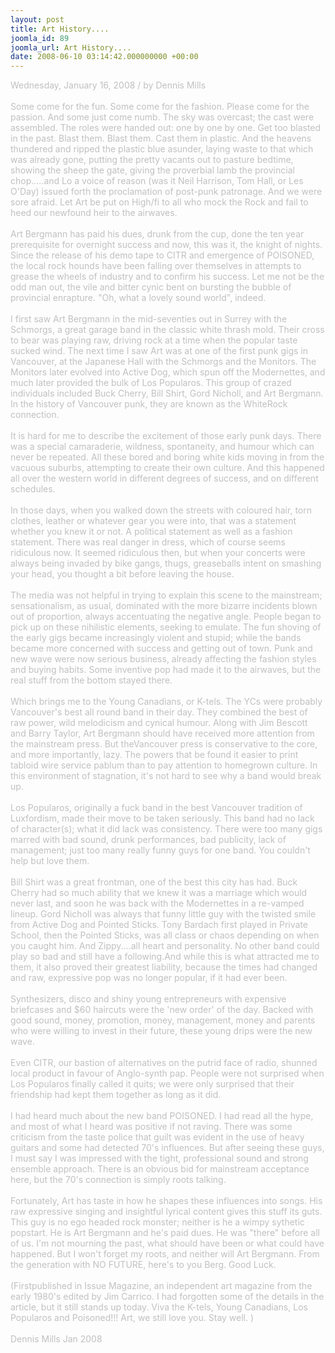 ```yaml
---
layout: post
title: Art History....
joomla_id: 89
joomla_url: Art History....
date: 2008-06-10 03:14:42.000000000 +00:00
---
```

<span style="color: #c0c0c0" class="Apple-style-span">Wednesday, January 16, 2008 / by Dennis Mills<br />
<br />
Some come for the fun. Some come for the fashion. Please come for the passion. And some just come numb. The sky was overcast; the cast were assembled. The roles were handed out: one by one by one. Get too blasted in the past. Blast them. Blast them. Cast them in plastic. And the heavens thundered and ripped the plastic blue asunder, laying waste to that which was already gone, putting the pretty vacants out to pasture bedtime, showing the sheep the gate, giving the proverbial lamb the provincial chop.....and Lo a voice of reason (was it Neil Harrison, Tom Hall, or Les O'Day) issued forth the proclamation of post-punk patronage. And we were sore afraid. Let Art be put on High/fi to all who mock the Rock and fail to heed our newfound heir to the airwaves.<br />
<br />
Art Bergmann has paid his dues, drunk from the cup, done the ten year prerequisite for overnight success and now, this was it, the knight of nights. Since the release of his demo tape to CITR and emergence of POISONED, the local rock hounds have been falling over themselves in attempts to grease the wheels of industry and to confirm his success. Let me not be the odd man out, the vile and bitter cynic bent on bursting the bubble of provincial enrapture. &quot;Oh, what a lovely sound world&quot;, indeed.<br />
<br />
I first saw Art Bergmann in the mid-seventies out in Surrey with the Schmorgs, a great garage band in the classic white thrash mold. Their cross to bear was playing raw, driving rock at a time when the popular taste sucked wind. The next time I saw Art was at one of the first punk gigs in Vancouver, at the Japanese Hall with the Schmorgs and the Monitors. The Monitors later evolved into Active Dog, which spun off the Modernettes, and much later provided the bulk of Los Popularos. This group of crazed individuals included Buck Cherry, Bill Shirt, Gord Nicholl, and Art Bergmann. In the history of Vancouver punk, they are known as the WhiteRock connection.<br />
<br />
It is hard for me to describe the excitement of those early punk days. There was a special camaraderie, wildness, spontaneity, and humour which can never be repeated. All these bored and boring white kids moving in from the vacuous suburbs, attempting to create their own culture. And this happened all over the western world in different degrees of success, and on different schedules.<br />
<br />
In those days, when you walked down the streets with coloured hair, torn clothes, leather or whatever gear you were into, that was a statement whether you knew it or not. A political statement as well as a fashion statement. There was real danger in dress, which of course seems ridiculous now. It seemed ridiculous then, but when your concerts were always being invaded by bike gangs, thugs, greaseballs intent on smashing your head, you thought a bit before leaving the house.<br />
<br />
The media was not helpful in trying to explain this scene to the mainstream; sensationalism, as usual, dominated with the more bizarre incidents blown out of proportion, always accentuating the negative angle. People began to pick up on these nihilistic elements, seeking to emulate. The fun shoving of the early gigs became increasingly violent and stupid; while the bands became more concerned with success and getting out of town. Punk and new wave were now serious business, already affecting the fashion styles and buying habits. Some inventive pop had made it to the airwaves, but the real stuff from the bottom stayed there.<br />
<br />
Which brings me to the Young Canadians, or K-tels. The YCs were probably Vancouver's best all round band in their day. They combined the best of raw power, wild melodicism and cynical humour. Along with Jim Bescott and Barry Taylor, Art Bergmann should have received more attention from the mainstream press. But theVancouver press is conservative to the core, and more importantly, lazy. The powers that be found it easier to print tabloid wire service pablum than to pay attention to homegrown culture. In this environment of stagnation, it's not hard to see why a band would break up.<br />
<br />
Los Popularos, originally a fuck band in the best Vancouver tradition of Luxfordism, made their move to be taken seriously. This band had no lack of character(s); what it did lack was consistency. There were too many gigs marred with bad sound, drunk performances, bad publicity, lack of management; just too many really funny guys for one band. You couldn't help but love them.<br />
<br />
Bill Shirt was a great frontman, one of the best this city has had. Buck Cherry had so much ability that we knew it was a marriage which would never last, and soon he was back with the Modernettes in a re-vamped lineup. Gord Nicholl was always that funny little guy with the twisted smile from Active Dog and Pointed Sticks. Tony Bardach first played in Private School, then the Pointed Sticks, was all class or chaos depending on when you caught him. And Zippy....all heart and personality. No other band could play so bad and still have a following.And while this is what attracted me to them, it also proved their greatest liability, because the times had changed and raw, expressive pop was no longer popular, if it had ever been.<br />
<br />
Synthesizers, disco and shiny young entrepreneurs with expensive briefcases and $60 haircuts were the 'new order' of the day. Backed with good sound, money, promotion, money, management, money and parents who were willing to invest in their future, these young drips were the new wave.&nbsp;<br />
<br />
Even CITR, our bastion of alternatives on the putrid face of radio, shunned local product in favour of Anglo-synth pap. People were not surprised when Los Popularos finally called it quits; we were only surprised that their friendship had kept them together as long as it did.<br />
<br />
I had heard much about the new band POISONED. I had read all the hype, and most of what I heard was positive if not raving. There was some criticism from the taste police that guilt was evident in the use of heavy guitars and some had detected 70's influences. But after seeing these guys, I must say I was impressed with the tight, professional sound and strong ensemble approach. There is an obvious bid for mainstream acceptance here, but the 70's connection is simply roots talking.<br />
<br />
Fortunately, Art has taste in how he shapes these influences into songs. His raw expressive singing and insightful lyrical content gives this stuff its guts. This guy is no ego headed rock monster; neither is he a wimpy sythetic popstart. He is Art Bergmann and he's paid dues. He was &quot;there&quot; before all of us. I'm not mourning the past, what should have been or what could have happened. But I won't forget my roots, and neither will Art Bergmann. From the generation with NO FUTURE, here's to you Berg. Good Luck.<br />
<br />
(Firstpublished in Issue Magazine, an independent art magazine from the early 1980's edited by Jim Carrico. I had forgotten some of the details in the article, but it still stands up today. Viva the K-tels, Young Canadians, Los Popularos and Poisoned!!! Art, we still love you. Stay well. )<br />
<br />
Dennis Mills Jan 2008</span><!--StartFragment-->
<p style="margin: 0in 52.2pt 0.0001pt 0.5in" class="MsoNormal">
<span><span style="font-size: medium" class="Apple-style-span"><span style="font-family: 'book antiqua',palatino" class="Apple-style-span"></span></span></span><o:p></o:p>
</p>
<!--EndFragment-->
